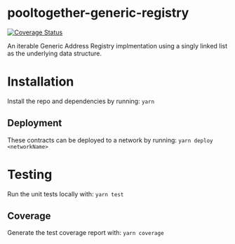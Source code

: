 # pooltogether-generic-registry

[![Coverage Status](https://coveralls.io/repos/github/pooltogether/pooltogether-generic-registry/badge.svg?branch=master)](https://coveralls.io/github/pooltogether/pooltogether-generic-registry?branch=master)
[![<PoolTogether>](https://circleci.com/gh/pooltogether/pooltogether-generic-registry.svg?style=shield)](https://circleci.com/gh/pooltogether/pooltogether-generic-registry)


An iterable Generic Address Registry implmentation using a singly linked list as the underlying data structure. 


# Installation
Install the repo and dependencies by running:
`yarn`

## Deployment
These contracts can be deployed to a network by running:
`yarn deploy <networkName>`

# Testing
Run the unit tests locally with:
`yarn test`

## Coverage
Generate the test coverage report with:
`yarn coverage`
